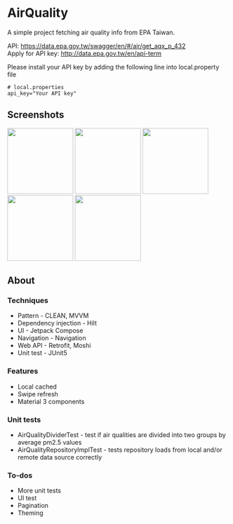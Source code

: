 # AirQuality
A simple project fetching air quality info from EPA Taiwan.

API: https://data.epa.gov.tw/swagger/en/#/air/get_aqx_p_432 \
Apply for API key: http://data.epa.gov.tw/en/api-term

Please install your API key by adding the following line into local.property file
```
# local.properties
api_key="Your API key"
```
## Screenshots
<img src="https://user-images.githubusercontent.com/6590878/186826320-dca5772f-cfd7-44e9-bd5e-eaa1e44a1076.jpg" width="150"> <img src="https://user-images.githubusercontent.com/6590878/186826326-d305da77-172e-436e-983a-dd534bb968b1.jpg" width="150"> <img src="https://user-images.githubusercontent.com/6590878/186826330-1e6f3011-3931-46d6-8d1a-70fc69506a09.jpg" width="150"> <img src="https://user-images.githubusercontent.com/6590878/186826336-0ba94a5d-5a5d-483e-971a-45fc7a9393f3.jpg" width="150"> <img src="https://user-images.githubusercontent.com/6590878/186826338-772caa3a-2411-46c4-ad71-0ecf5d492967.jpg" width="150">

## About
### Techniques
- Pattern - CLEAN, MVVM
- Dependency injection - Hilt
- UI - Jetpack Compose
- Navigation - Navigation
- Web API - Retrofit, Moshi
- Unit test - JUnit5

### Features
- Local cached
- Swipe refresh
- Material 3 components

### Unit tests
- AirQualityDividerTest - test if air qualities are divided into two groups by average pm2.5 values
- AirQualityRepositoryImplTest - tests repository loads from local and/or remote data source correctly

### To-dos
- More unit tests
- UI test
- Pagination
- Theming
